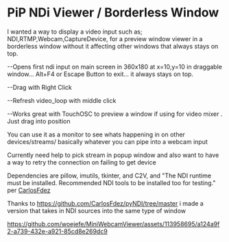 # PiP NDi Viewer / Borderless Window

I wanted a way to display a video input such as; NDI,RTMP,Webcam,CaptureDevice, for a preview window viewer in a borderless window without it affecting other windows that always stays on top.

  --Opens first ndi input on main screen in 360x180 at x=10,y=10 in draggable window... Alt+F4 or Escape Button to exit... it always stays on top.
  
  --Drag with Right Click

  --Refresh video_loop with middle click
  
  --Works great with TouchOSC to preview a window if using for video mixer . Just drag into position

You can use it as a monitor to see whats happening in on other devices/streams/ basically whatever you can pipe into a webcam input


Currently need help to pick stream in popup window and also want to have a way to retry the connection on failing to get device 

Dependencies are pillow, imutils, tkinter, and C2V, and "The NDI runtime must be installed. Recommended NDI tools to be installed too for testing." per [CarlosFdez](https://github.com/CarlosFdez)



Thanks to https://github.com/CarlosFdez/pyNDI/tree/master i made a version that takes in NDI sources into the same type of window













https://github.com/woejefe/MiniWebcamViewer/assets/113958695/a124a9f2-a739-432e-a921-85cd8e269dc9

